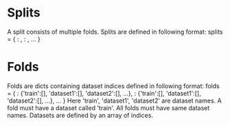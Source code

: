 # Splits
A split consists of multiple folds. Splits are defined in following format:
splits = {
    <split name> : <folds>,
    <split name> : <folds>,
    ...
}

# Folds
Folds are dicts containing dataset indices defined in following format:
folds = {
    <fold name> : {'train':[], 'dataset1':[], 'dataset2':[], ...},
    <fold name> : {'train':[], 'dataset1':[], 'dataset2':[], ...},
    ...
}
Here 'train', 'dataset1', 'dataset2' are dataset names. A fold must have a dataset called 'train'. All folds must
have same dataset names. Datasets are defined by an array of indices.

